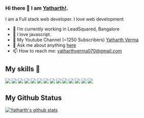 ### Hi there 👋 I am [Yatharth!](https://yatharth1706.github.io).

I am a Full stack web developer. I love web development

- 🔭 I’m currently working in LeadSquared, Bangalore
- 🌱 I love javascript.
- 🚀 My Youtube Channel (~1250 Subscribers) [Yatharth Verma](https://www.youtube.com/c/YatharthVerma)
- 💬 Ask me about anything [here](https://github.com/yatharth1706/yatharth1706/issues)
- 📫 How to reach me: yatharthverma070@gmail.com

## My skills 🚀
![](https://img.shields.io/badge/HTML5-E34F26?style=for-the-badge&logo=html5&logoColor=white)
![](https://img.shields.io/badge/JavaScript-F7DF1E?style=for-the-badge&logo=javascript&logoColor=black)
![](https://img.shields.io/badge/Node.js-43853D?style=for-the-badge&logo=node.js&logoColor=white)
![](https://img.shields.io/badge/CSS3-1572B6?style=for-the-badge&logo=css3&logoColor=white)
![](https://img.shields.io/badge/Markdown-000000?style=for-the-badge&logo=markdown&logoColor=white)
![](https://img.shields.io/badge/Express.js-404D59?style=for-the-badge)
![](https://img.shields.io/badge/React-20232A?style=for-the-badge&logo=react&logoColor=61DAFB)
![](https://img.shields.io/badge/Nextjs-20232A?style=for-the-badge&logo=next.js&logoColor=61DAFB)
![](https://img.shields.io/badge/Tailwind_CSS-38B2AC?style=for-the-badge&logo=tailwind-css&logoColor=white)
![](https://img.shields.io/badge/Bootstrap-563D7C?style=for-the-badge&logo=bootstrap&logoColor=white)
![](https://img.shields.io/badge/MongoDB-4EA94B?style=for-the-badge&logo=mongodb&logoColor=white)
![](https://img.shields.io/badge/figma-0AC97F?style=for-the-badge&logo=figma&logoColor=white)
![](https://img.shields.io/badge/AdobeXD-0AC97F?style=for-the-badge&logo=adobexd&logoColor=white)
![](https://img.shields.io/badge/Firebase-1CC27F?style=for-the-badge&logo=firebase&logoColor=white)

## My Github Status
[![Yatharth's github stats](https://github-readme-stats.vercel.app/api?username=yatharth1706&bg_color=30,e96443,904e95&title_color=fff&text_color=fff)](https://github.com/anuraghazra/github-readme-stats)
